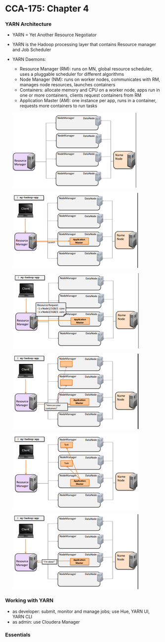 # CCA-175: Chapter 4

### YARN Architecture

- YARN = Yet Another Resource Negotiator

- YARN is the Hadoop processing layer that contains Resource manager and Job Scheduler

- YARN Daemons:

  - Resource Manager (RM): runs on MN, global resource scheduler, uses a pluggable scheduler for different algorithms
  - Node Manager (NM): runs on worker nodes, communicates with RM, manages node resources, launches containers
  - Containers: allocate memory and CPU on a worker node, apps run in one or more containers, clients request containers from RM
  - Application Master (AM): one instance per app, runs in a container, requests more containers to run tasks

  ![](./ch-04/1.PNG)

  ![](./ch-04/2.PNG)

  ![](./ch-04/3.PNG)

  ![](./ch-04/4.PNG)

  ![](./ch-04/5.PNG)

  ![](./ch-04/6.PNG)


### Working with YARN 

- as developer: submit, monitor and manage jobs; use Hue, YARN UI, YARN CLI
- as admin: use Cloudera Manager




### Essentials

